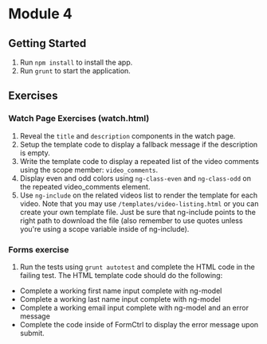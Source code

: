 # Module 4

## Getting Started
1. Run `npm install` to install the app.
2. Run `grunt` to start the application.

## Exercises

### Watch Page Exercises (watch.html)
1. Reveal the `title` and `description` components in the watch page.
2. Setup the template code to display a fallback message if the description is empty.
3. Write the template code to display a repeated list of the video comments using the scope member: `video_comments`.
4. Display even and odd colors using `ng-class-even` and `ng-class-odd` on the repeated video_comments element.
5. Use `ng-include` on the related videos list to render the template for each video. Note that you may use
`/templates/video-listing.html` or you can create your own template file. Just be sure that ng-include points to the right path to download the file (also remember to use quotes unless you're using a scope variable inside of ng-include).

### Forms exercise
1. Run the tests using `grunt autotest` and complete the HTML code in the failing test. The HTML template
code should do the following:
  - Complete a working first name input complete with ng-model
  - Complete a working last name input complete with ng-model
  - Complete a working email input complete with ng-model and an error message
  - Complete the code inside of FormCtrl to display the error message upon submit.
